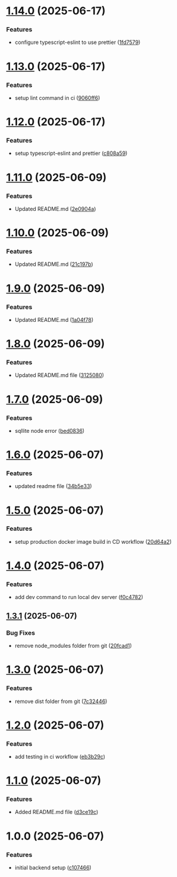# [1.14.0](https://github.com/rahibbutt/pokepipeline-backend/compare/v1.13.0...v1.14.0) (2025-06-17)


### Features

* configure typescript-eslint to use prettier ([1fd7579](https://github.com/rahibbutt/pokepipeline-backend/commit/1fd7579e83115421095c22c9a1dd7ab440faef53))

# [1.13.0](https://github.com/rahibbutt/pokepipeline-backend/compare/v1.12.0...v1.13.0) (2025-06-17)


### Features

* setup lint command in ci ([9060ff6](https://github.com/rahibbutt/pokepipeline-backend/commit/9060ff664e17a2e71d46c66d898e897a74ffcf0d))

# [1.12.0](https://github.com/rahibbutt/pokepipeline-backend/compare/v1.11.0...v1.12.0) (2025-06-17)


### Features

* setup typescript-eslint and prettier ([c808a59](https://github.com/rahibbutt/pokepipeline-backend/commit/c808a599a78501a5d5c027bd91c3a9fe036ad783))

# [1.11.0](https://github.com/rahibbutt/pokepipeline-backend/compare/v1.10.0...v1.11.0) (2025-06-09)

### Features

- Updated README.md ([2e0904a](https://github.com/rahibbutt/pokepipeline-backend/commit/2e0904a6a4c7a8c9cddb0cf7cc6e3fc7913d44ee))

# [1.10.0](https://github.com/rahibbutt/pokepipeline-backend/compare/v1.9.0...v1.10.0) (2025-06-09)

### Features

- Updated README.md ([21c197b](https://github.com/rahibbutt/pokepipeline-backend/commit/21c197b64b32d3b369673f3fe1435aa48905fd80))

# [1.9.0](https://github.com/rahibbutt/pokepipeline-backend/compare/v1.8.0...v1.9.0) (2025-06-09)

### Features

- Updated README.md ([1a04f78](https://github.com/rahibbutt/pokepipeline-backend/commit/1a04f785fc736f8c9b1692d80a70474c8dbdbcf2))

# [1.8.0](https://github.com/rahibbutt/pokepipeline-backend/compare/v1.7.0...v1.8.0) (2025-06-09)

### Features

- Updated README.md file ([3125080](https://github.com/rahibbutt/pokepipeline-backend/commit/3125080567e1406d2ba670b18c57be617826c4b3))

# [1.7.0](https://github.com/rahibbutt/pokepipeline-backend/compare/v1.6.0...v1.7.0) (2025-06-09)

### Features

- sqllite node error ([bed0836](https://github.com/rahibbutt/pokepipeline-backend/commit/bed0836789401563854cf8cc1f9bb59d2793fb47))

# [1.6.0](https://github.com/rahibbutt/pokepipeline-backend/compare/v1.5.0...v1.6.0) (2025-06-07)

### Features

- updated readme file ([34b5e33](https://github.com/rahibbutt/pokepipeline-backend/commit/34b5e33e91f4a938374ef7b5e907ded7070a213f))

# [1.5.0](https://github.com/rahibbutt/pokepipeline-backend/compare/v1.4.0...v1.5.0) (2025-06-07)

### Features

- setup production docker image build in CD workflow ([20d64a2](https://github.com/rahibbutt/pokepipeline-backend/commit/20d64a20f9851eab97e4d97fef57cbe6efd627df))

# [1.4.0](https://github.com/rahibbutt/pokepipeline-backend/compare/v1.3.1...v1.4.0) (2025-06-07)

### Features

- add dev command to run local dev server ([f0c4782](https://github.com/rahibbutt/pokepipeline-backend/commit/f0c47822dec2323e68e53794b738e0062390d6b5))

## [1.3.1](https://github.com/rahibbutt/pokepipeline-backend/compare/v1.3.0...v1.3.1) (2025-06-07)

### Bug Fixes

- remove node_modules folder from git ([20fcad1](https://github.com/rahibbutt/pokepipeline-backend/commit/20fcad136586d8d761a9b0f3285d24b990f022a6))

# [1.3.0](https://github.com/rahibbutt/pokepipeline-backend/compare/v1.2.0...v1.3.0) (2025-06-07)

### Features

- remove dist folder from git ([7c32446](https://github.com/rahibbutt/pokepipeline-backend/commit/7c32446273d957bd0cfe87a767eadc0a35abf865))

# [1.2.0](https://github.com/rahibbutt/pokepipeline-backend/compare/v1.1.0...v1.2.0) (2025-06-07)

### Features

- add testing in ci workflow ([eb3b29c](https://github.com/rahibbutt/pokepipeline-backend/commit/eb3b29c336aafb27315c6797dd90ce11d7c54c72))

# [1.1.0](https://github.com/rahibbutt/pokepipeline-backend/compare/v1.0.0...v1.1.0) (2025-06-07)

### Features

- Added README.md file ([d3ce19c](https://github.com/rahibbutt/pokepipeline-backend/commit/d3ce19c51222351dc1430ee723db40a80f86f935))

# 1.0.0 (2025-06-07)

### Features

- initial backend setup ([c107466](https://github.com/rahibbutt/pokepipeline-backend/commit/c107466d2ac388690923d8920b57ff61732ab24c))
